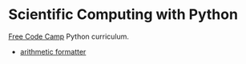 # Scientific Computing with Python

[Free Code Camp](https://www.freecodecamp.org) Python curriculum.

-   [arithmetic formatter](./01-arithmetic-formatter/README.md)
